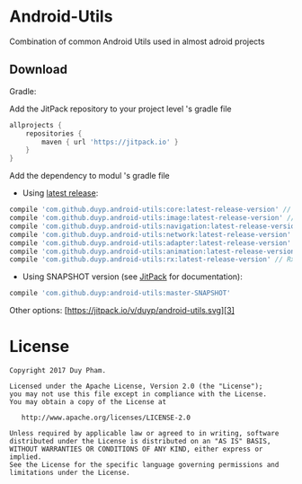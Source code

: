 Android-Utils
========

Combination of common Android Utils used in almost adroid projects

Download
--------

Gradle:

Add the JitPack repository to your project level 's gradle file

```groovy
allprojects {
    repositories {
        maven { url 'https://jitpack.io' }
    }
}
```
  
Add the dependency to modul 's gradle file

* Using [latest release][1]:
```groovy
compile 'com.github.duyp.android-utils:core:latest-release-version' // core (basic | common utils)
compile 'com.github.duyp.android-utils:image:latest-release-version' // Image utils (glide, bitmap...)
compile 'com.github.duyp.android-utils:navigation:latest-release-version' // Navigation utils
compile 'com.github.duyp.android-utils:network:latest-release-version' // Network utils (SSL / TLS and x509TrustManager)
compile 'com.github.duyp.android-utils:adapter:latest-release-version' // RecyclerView Adapters
compile 'com.github.duyp.android-utils:animation:latest-release-version' // Animation utils (YoYo...)
compile 'com.github.duyp.android-utils:rx:latest-release-version' // Rx utils (custom functions, task helper...)
```

* Using SNAPSHOT version (see [JitPack][2] for documentation):
```groovy
compile 'com.github.duyp:android-utils:master-SNAPSHOT'
```

Other options: [https://jitpack.io/v/duyp/android-utils.svg][3]

License
=======

    Copyright 2017 Duy Pham.

    Licensed under the Apache License, Version 2.0 (the "License");
    you may not use this file except in compliance with the License.
    You may obtain a copy of the License at

       http://www.apache.org/licenses/LICENSE-2.0

    Unless required by applicable law or agreed to in writing, software
    distributed under the License is distributed on an "AS IS" BASIS,
    WITHOUT WARRANTIES OR CONDITIONS OF ANY KIND, either express or implied.
    See the License for the specific language governing permissions and
    limitations under the License.

[1]: https://github.com/duyp/android-utils/releases
[2]: https://jitpack.io/docs/#snapshots
[3]: https://jitpack.io/#duyp/android-utils

